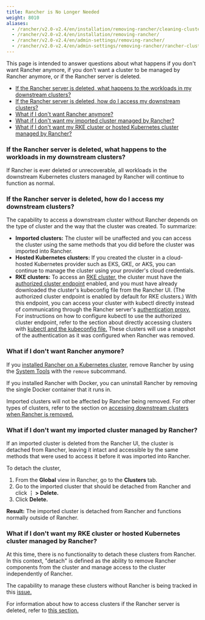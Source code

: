 ```yaml
---
title: Rancher is No Longer Needed
weight: 8010
aliases:
  - /rancher/v2.0-v2.4/en/installation/removing-rancher/cleaning-cluster-nodes/
  - /rancher/v2.0-v2.4/en/installation/removing-rancher/
  - /rancher/v2.0-v2.4/en/admin-settings/removing-rancher/
  - /rancher/v2.0-v2.4/en/admin-settings/removing-rancher/rancher-cluster-nodes/
---
```


This page is intended to answer questions about what happens if you don't want Rancher anymore, if you don't want a cluster to be managed by Rancher anymore, or if the Rancher server is deleted.

- [If the Rancher server is deleted, what happens to the workloads in my downstream clusters?](#if-the-rancher-server-is-deleted-what-happens-to-the-workloads-in-my-downstream-clusters)
- [If the Rancher server is deleted, how do I access my downstream clusters?](#if-the-rancher-server-is-deleted-how-do-i-access-my-downstream-clusters)
- [What if I don't want Rancher anymore?](#what-if-i-don-t-want-rancher-anymore)
- [What if I don't want my imported cluster managed by Rancher?](#what-if-i-don-t-want-my-imported-cluster-managed-by-rancher)
- [What if I don't want my RKE cluster or hosted Kubernetes cluster managed by Rancher?](#what-if-i-don-t-want-my-rke-cluster-or-hosted-kubernetes-cluster-managed-by-rancher)

### If the Rancher server is deleted, what happens to the workloads in my downstream clusters?

If Rancher is ever deleted or unrecoverable, all workloads in the downstream Kubernetes clusters managed by Rancher will continue to function as normal.

### If the Rancher server is deleted, how do I access my downstream clusters?

The capability to access a downstream cluster without Rancher depends on the type of cluster and the way that the cluster was created. To summarize:

- **Imported clusters:** The cluster will be unaffected and you can access the cluster using the same methods that you did before the cluster was imported into Rancher.
- **Hosted Kubernetes clusters:** If you created the cluster in a cloud-hosted Kubernetes provider such as EKS, GKE, or AKS, you can continue to manage the cluster using your provider's cloud credentials.
- **RKE clusters:** To access an [RKE cluster,](../pages-for-subheaders/launch-kubernetes-with-rancher.md) the cluster must have the [authorized cluster endpoint](../pages-for-subheaders/rancher-manager-architecture.md#4-authorized-cluster-endpoint) enabled, and you must have already downloaded the cluster's kubeconfig file from the Rancher UI. (The authorized cluster endpoint is enabled by default for RKE clusters.) With this endpoint, you can access your cluster with kubectl directly instead of communicating through the Rancher server's [authentication proxy.](../pages-for-subheaders/rancher-manager-architecture.md#1-the-authentication-proxy) For instructions on how to configure kubectl to use the authorized cluster endpoint, refer to the section about directly accessing clusters with [kubectl and the kubeconfig file.](../how-to-guides/advanced-user-guides/manage-clusters/access-clusters/use-kubectl-and-kubeconfig.md#authenticating-directly-with-a-downstream-cluster) These clusters will use a snapshot of the authentication as it was configured when Rancher was removed.

### What if I don't want Rancher anymore?

If you [installed Rancher on a Kubernetes cluster,](../pages-for-subheaders/install-upgrade-on-a-kubernetes-cluster.md) remove Rancher by using the [System Tools](../reference-guides/system-tools.md) with the `remove` subcommand.

If you installed Rancher with Docker, you can uninstall Rancher by removing the single Docker container that it runs in.

Imported clusters will not be affected by Rancher being removed. For other types of clusters, refer to the section on [accessing downstream clusters when Rancher is removed.](#if-the-rancher-server-is-deleted-how-do-i-access-my-downstream-clusters)

### What if I don't want my imported cluster managed by Rancher?

If an imported cluster is deleted from the Rancher UI, the cluster is detached from Rancher, leaving it intact and accessible by the same methods that were used to access it before it was imported into Rancher.

To detach the cluster,

1. From the **Global** view in Rancher, go to the **Clusters** tab.
2. Go to the imported cluster that should be detached from Rancher and click **&#8942; > Delete.**
3. Click **Delete.**

**Result:** The imported cluster is detached from Rancher and functions normally outside of Rancher.

### What if I don't want my RKE cluster or hosted Kubernetes cluster managed by Rancher?

At this time, there is no functionality to detach these clusters from Rancher. In this context, "detach" is defined as the ability to remove Rancher components from the cluster and manage access to the cluster independently of Rancher.

The capability to manage these clusters without Rancher is being tracked in this [issue.](https://github.com/rancher/rancher/issues/25234)

For information about how to access clusters if the Rancher server is deleted, refer to [this section.](#if-the-rancher-server-is-deleted-how-do-i-access-my-downstream-clusters)
